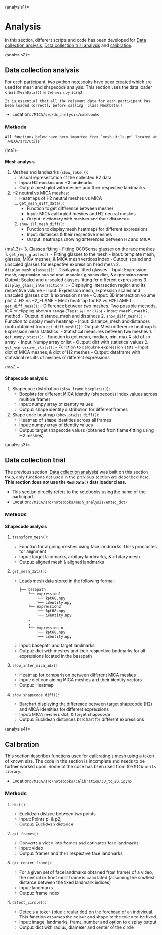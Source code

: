 (analysis1)=
# Analysis

In this section, different scripts and code has been developed for [Data collection analysis](analysis2), [Data collection trial analysis](analysis3) and [calibration](analysis4). 

(analysis2)=
## Data collection analysis
For each participant, two python notebooks have been created which are used for mesh and shapecode analysis. This section uses the data loader class (```MeshData()```) in the ```mesh.py``` script. 
```{note}
It is essential that all the relevant data for each participant has been loaded correctly before calling `class MeshData()`
```

- Location: ```/MICA/src/dc_analysis/notebooks```
### Methods
```{note}
All functions below have been imported from `mesh_utils.py` located at `/MICA/src/utils`
```

(ma1)=
#### Mesh analysis
1. Meshes and landmarks (```show_lmks()```):
    - Visual representation of the collected H2 data
    - Input: 
        H2 meshes and H2 landmarks
    - Output: mesh plot with meshes and their respective landmarks
2. H2 neutral vs MICA meshes:
    - Heatmaps of H2 neutral meshes vs MICA
    1. ```get_mesh_diff_data()```:
        - Function to get difference between meshes
        - Input: MICA calibrated meshes and H2 neutral meshes
        - Output: dictionary with meshes and their distances
    2. ```show_all_mesh_diff()```:
        - Function to display mesh heatmaps for different expressions
        - Input: distances & their respective meshes
        - Output: heatmaps showing differences between H2 and MICA

(ma1_3)=
3. Glasses fitting
    - Fitting OCOSense glasses on the face meshes
    1. ```get_regs_glasses()```:
        - Fitting glasses to the mesh
        - Input: template mesh, glasses, MICA meshes, & MICA mesh vertices index
        - Output: scaled and unscaled glasses for respective expression head mesh
    2. ```display_mesh_glasses()```:
        - Displaying fitted glasses
        - Input: Expression mesh, expression scaled and unscaled glasses dict, & expression name
        - Output: Scaled and unscaled glasses fitting for different expressions
    3. ```display_glass_intersection()```:
        - Displaying intersection region and its respective volume
        - Input: Expression mesh, expression scaled and unscaled glasses dict, & expression name
        - Output: 3D intersection volume plot 
4. H2 vs H2_FLAME
    - Mesh heatmap for H2 vs H2FLAME
    1. ```get_diff_mesh()```:
        - Difference between two meshes. Two possible methods, IQR or clipping above a range (Tags: ```iqr``` or ```clip```)
        - Input: mesh1, mesh2, method
        - Output: distance_mesh and distances
    2. ```show_diff_mesh()```:
        - Function to display mesh heatmap
        - Input: distance_mesh and distances (both obtained from ```get_diff_mesh()```)
        - Output: Mesh difference heatmap
5. Expression mesh statistics:
    - Statistical measures between two meshes
    1. ```get_numpy_stats()```:
        - Function to get mean, median, min, max & std of an array:
        - Input: Numpy array or list
        - Output: dict with statistical values
    2. ```get_expression_stats()```:
        - Function to calculate expression stats
        - Input: dict of MICA meshes, & dict of H2 meshes
        - Output: dataframe with statistical results of meshes of different expressions

(ma2)=
#### Shapecode analysis:
1. Shapecode distribution (```show_frame_boxplots()```):
    - Boxplots for different MICA identity (shapecode) index values across multiple frames
    - Input: numpy array of identity values
    - Output: shape identity distribution for different frames
2. Shape code heatmap (```show_ptwise_diff()```):
    - Heatmap of shape identities across all frames
    - Input: numpy array of identity values
    - Output: target shapecode values (obtained from flame-fitting using H2 meshes)

(analysis3)=
## Data collection trial
The previous section [(Data collection analysis)](analysis2) was built on this section thus, only functions not used in the previous section are described here. **This section does not use the ```MeshData()``` data loader class.**

- This section directly refers to the notebooks using the name of the participant.
- Location: ```/MICA/src/notebooks/mesh_analysis/emteq_dct/```

### Methods

#### Shapecode analysis
1. ```transform_mesh()```:
    - Function for aligning meshes using face landmarks. Uses procrustes for alignment
    - Input: target landmarks, arbitary landmarks, & arbitary mesh
    - Output: aligned mesh & aligned landmarks

2. ```get_mesh_data()```:
    - Loads mesh data stored in the following format:
        ```
        ├── basepath
            └── expression1
                └── kpt68.npy
                └── identity.npy
            └── expression2
                └── kpt68.npy
                └── identity.npy
            .
            .   
            └── expression_n
                └── kpt68.npy
                └── identity.npy
        ```
    - Input: basepath and target landmarks
    - Output: dict with meshes and their respective landmarks for all expressions located in the basepath

3. ```show_inter_mica_idx()```
    - Heatmap for comparision between different MICA meshes
    - Input: dict containing MICA meshes and their identity vectors
    - Output: Heatmap

4. ```show_shapecode_diff()```:
    - Barchart displaying the difference between target shapecode (H2) and MICA identities for different expressions
    - Input: MICA meshes dict, & target shapecode
    - Output: Euclidean distances barchart for different expressions

(analysis4)=
## Calibration
This section describes functions used for calibrating a mesh using a token of known size. The code in this section is incomplete and needs to be further worked upon. Some of the code has been used from the ```MICA utils library```.

- Location: ```/MICA/src/notebooks/calibration/3D_to_2D.ipynb```

### Methods

1. ```dist()```:
    - Euclidean distace between two points
    - Input: Points p1 & p2,
    - Output: Euclidean distance

2. ```get_frames()```:
    - Converts a video into frames and estimates face landmarks
    - Input: video 
    - Output: frames and their respective face landmarks

3. ```get_center_frame()```:
    - For a given set of face landmarks obtained from frames of a video, the central or front most frame is calculated (assuming the smallest distance between the fixed landmark indices)
    - Input: landmarks
    - Output: frame index

4. ```detect_circle()```:
    - Detects a token (blue circular dot) on the forehead of an individual. This function assumes the colour and shape of the token to be fixed.
    - Input: image, landmarks, frame_number and option to display output
    - Output: dict with radius, diameter and center of the circle


